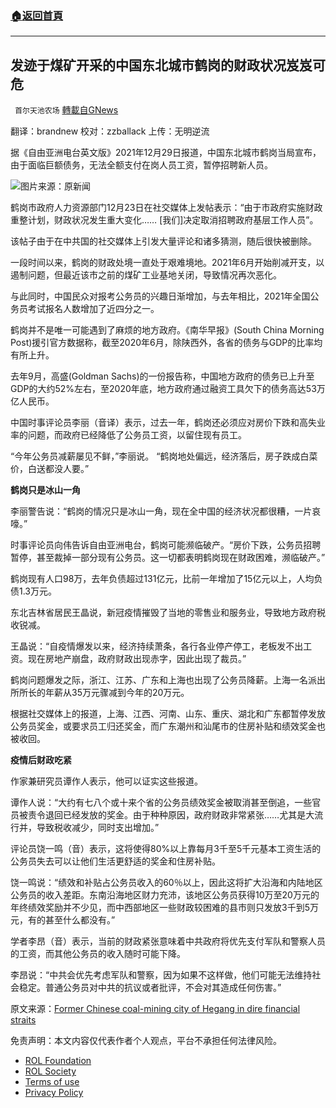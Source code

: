 ###  [:house:返回首頁](https://github.com/ourhimalayas/txt)
---


## 发迹于煤矿开采的中国东北城市鹤岗的财政状况岌岌可危
` 首尔天池农场` [轉載自GNews](https://gnews.org/zh-hans/1828261/)

翻译：brandnew
校对：zzballack
上传：无明逆流

据《自由亚洲电台英文版》2021年12月29日报道，中国东北城市鹤岗当局宣布，由于面临巨额债务，无法全额支付在岗人员工资，暂停招聘新人员。

![](https://assets.gnews.org/wp-content/uploads/2022/01/523c3360038f8.jpeg)图片来源：原新闻

鹤岗市政府人力资源部门12月23日在社交媒体上发帖表示：“由于市政府实施财政重整计划，财政状况发生重大变化…… [我们]决定取消招聘政府基层工作人员”。

该帖子由于在中共国的社交媒体上引发大量评论和诸多猜测，随后很快被删除。

一段时间以来，鹤岗的财政处境一直处于艰难境地。2021年6月开始削减开支，以遏制问题，但最近该市之前的煤矿工业基地关闭，导致情况再次恶化。

与此同时，中国民众对报考公务员的兴趣日渐增加，与去年相比，2021年全国公务员考试报名人数增加了近四分之一。

鹤岗并不是唯一可能遇到了麻烦的地方政府。《南华早报》(South China Morning Post)援引官方数据称，截至2020年6月，除陕西外，各省的债务与GDP的比率均有所上升。

去年9月，高盛(Goldman Sachs)的一份报告称，中国地方政府的债务已上升至GDP的大约52%左右，至2020年底，地方政府通过融资工具欠下的债务高达53万亿人民币。

中国时事评论员李丽（音译）表示，过去一年，鹤岗还必须应对房价下跌和高失业率的问题，而政府已经降低了公务员工资，以留住现有员工。

“今年公务员减薪屡见不鲜，”李丽说。 “鹤岗地处偏远，经济落后，房子跌成白菜价，白送都没人要。”

**鹤岗只是冰山一角**

李丽警告说：“鹤岗的情况只是冰山一角，现在全中国的经济状况都很糟，一片哀嚎。”

时事评论员向伟告诉自由亚洲电台，鹤岗可能濒临破产。“房价下跌，公务员招聘暂停，甚至裁掉一部分现有公务员。这一切都表明鹤岗现在财政困难，濒临破产。”

鹤岗现有人口98万，去年负债超过131亿元，比前一年增加了15亿元以上，人均负债1.3万元。

东北吉林省居民王晶说，新冠疫情摧毁了当地的零售业和服务业，导致地方政府税收锐减。

王晶说：“自疫情爆发以来，经济持续萧条，各行各业停产停工，老板发不出工资。现在房地产崩盘，政府财政出现赤字，因此出现了裁员。”

鹤岗问题爆发之际，浙江、江苏、广东和上海也出现了公务员降薪。上海一名派出所所长的年薪从35万元骤减到今年的20万元。

根据社交媒体上的报道，上海、江西、河南、山东、重庆、湖北和广东都暂停发放公务员奖金，或要求员工归还奖金，而广东潮州和汕尾市的住房补贴和绩效奖金也被收回。

**疫情后财政吃紧**

作家兼研究员谭作人表示，他可以证实这些报道。

谭作人说：“大约有七八个或十来个省的公务员绩效奖金被取消甚至倒追，一些官员被责令退回已经发放的奖金。由于种种原因，政府财政非常紧张……尤其是大流行并，导致税收减少，同时支出增加。”

评论员饶一鸣（音）表示，这将使得80%以上靠每月3千至5千元基本工资生活的公务员失去可以让他们生活更舒适的奖金和住房补贴。

饶一鸣说：“绩效和补贴占公务员收入的60％以上，因此这将扩大沿海和内陆地区公务员的收入差距。东南沿海地区财力充沛，该地区公务员获得10万至20万元的年终绩效奖励并不少见，而中西部地区一些财政较困难的县市则只发放3千到5万元，有的甚至什么都没有。”

学者李昂（音）表示，当前的财政紧张意味着中共政府将优先支付军队和警察人员的工资，而其他公务员的收入随时可能下降。

李昂说：“中共会优先考虑军队和警察，因为如果不这样做，他们可能无法维持社会稳定。普通公务员对中共的抗议或者批评，不会对其造成任何伤害。”

原文来源：[Former Chinese coal-mining city of Hegang in dire financial straits](https://www.rfa.org/english/news/china/hegang-finances-12292021122046.html)

 

免责声明：本文内容仅代表作者个人观点，平台不承担任何法律风险。

- [ROL Foundation](https://rolfoundation.org/)
- [ROL Society](https://rolsociety.org/)
- [Terms of use](https://gnews.org/terms-of-use-3/)
- [Privacy Policy](https://gnews.org/privacy-policy/)
